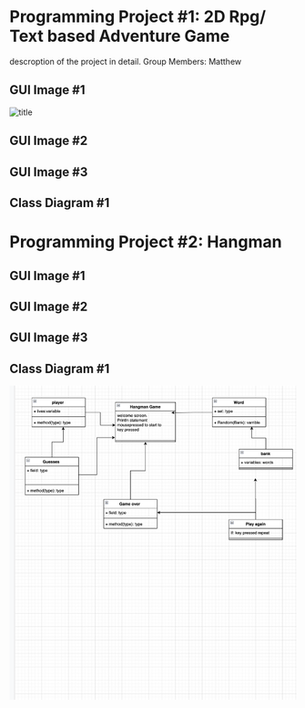 # Programming Project #1: 2D Rpg/ Text based Adventure Game
descroption of the project in detail. 
Group Members: Matthew 

## GUI Image #1
![title](Url)
## GUI Image #2

## GUI Image #3

## Class Diagram #1


# Programming Project #2: Hangman

## GUI Image #1

## GUI Image #2

## GUI Image #3

## Class Diagram #1
![Class Diamgram](https://github.com/Erick-25/Programming-Project/blob/main/images/Hangman.png?raw=true)
